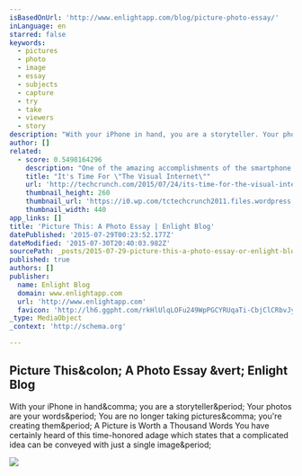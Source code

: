 ```yaml
---
isBasedOnUrl: 'http://www.enlightapp.com/blog/picture-photo-essay/'
inLanguage: en
starred: false
keywords:
  - pictures
  - photo
  - image
  - essay
  - subjects
  - capture
  - try
  - take
  - viewers
  - story
description: "With your iPhone in hand, you are a storyteller. Your photos are your words. You are no longer taking pictures, you're creating them. A Picture is Worth a Thousand Words You have certainly heard of this time-honored adage which states that a complicated idea can be conveyed with just a single image."
author: []
related:
  - score: 0.5498164296
    description: "One of the amazing accomplishments of the smartphone is how it's inspired us to take photos and share them - tons of them, with everyone. It's estimated we have already taken more than a trillion photos in 2015. That would be more snapshots than have been taken in all of photographic history till now."
    title: "It's Time For \"The Visual Internet\""
    url: 'http://techcrunch.com/2015/07/24/its-time-for-the-visual-internet/'
    thumbnail_height: 260
    thumbnail_url: 'https://i0.wp.com/tctechcrunch2011.files.wordpress.com/2015/07/shutterstock_112362494-e1437616739276.jpg?fit=440%2C330'
    thumbnail_width: 440
app_links: []
title: 'Picture This: A Photo Essay | Enlight Blog'
datePublished: '2015-07-29T00:23:52.177Z'
dateModified: '2015-07-30T20:40:03.982Z'
sourcePath: _posts/2015-07-29-picture-this-a-photo-essay-or-enlight-blog.md
published: true
authors: []
publisher:
  name: Enlight Blog
  domain: www.enlightapp.com
  url: 'http://www.enlightapp.com'
  favicon: 'http://lh6.ggpht.com/rkHlUlqLOFu249WpPGCYRUqaTi-CbjClCRbvJyiodcnflIQ0-pRq2A_AmO5jkaFC9DSUhDxkk1Yzo9jlOUVH2FU=s0'
_type: MediaObject
_context: 'http://schema.org'

---
```

<article style=""><h1>Picture This&amp;colon; A Photo Essay &amp;vert; Enlight Blog</h1><p>With your iPhone in hand&amp;comma; you are a storyteller&amp;period; Your photos are your words&amp;period; You are no longer taking pictures&amp;comma; you're creating them&amp;period; A Picture is Worth a Thousand Words You have certainly heard of this time-honored adage which states that a complicated idea can be conveyed with just a single image&amp;period;</p><img src="http://lh3.googleusercontent.com/ZV6mMyY97f4HvOChLrIcyt8ljhuM_dS8v9Z48zL-U_4rFzSR8VH16UbNgufY1ny6qyyN7wxFQYV-rMlBu33GZ5M=s0" /></article>